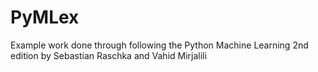 # PyMLex
Example work done through following the Python Machine Learning 2nd edition by Sebastian Raschka and Vahid Mirjalili
